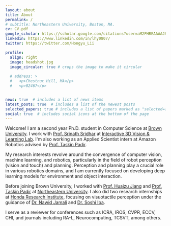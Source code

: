 ```yaml
---
layout: about
title: About
permalink: /
# subtitle: Northeastern University, Boston, MA.
cv: CV.pdf
google_scholar: https://scholar.google.com/citations?user=aM2PHREAAAAJ&hl=en
linkedin: https://www.linkedin.com/in/lhy0807/
twitter: https://twitter.com/Hongyu_Lii

profile:
  align: right
  image: headshot.jpg
  image_circular: true # crops the image to make it circular
  
  # address: >
  #   <p>Chestnut Hill, MA</p>
  #   <p>02467</p>


news: true  # includes a list of news items
latest_posts: true  # includes a list of the newest posts
selected_papers: true # includes a list of papers marked as "selected={true}"
social: true  # includes social icons at the bottom of the page
---
```


Welcome! I am a second year Ph.D. student in Computer Science at [Brown University](https://brown.edu). I work with [Prof. Srinath Sridhar](https://cs.brown.edu/people/ssrinath/) at [Interactive 3D Vision & Learning Lab](https://ivl.cs.brown.edu/). I'm also working as an Applied Scientist intern at Amazon Robotics advised by [Prof. Taskin Padir](https://robot.neu.edu/).

My research interests revolve around the convergence of computer vision, machine learning, and robotics, particularly in the field of robot perception (vision and touch) and planning. Perception and planning play a crucial role in various robotics domains, and I am currently focused on developing deep learning models for environment and object interaction.

Before joining Brown University, I worked with [Prof. Huaizu Jiang](https://jianghz.me/) and [Prof. Taskin Padir](https://robot.neu.edu/) at [Northeastern University](https://northeastern.edu). I also did two research internships at <a href="https://usa.honda-ri.com/">Honda Research Institute</a>, focusing on visuotactile perception under the guidance of [Dr. Nawid Jamali](https://www.nawidjamali.com/) and [Dr. Soshi Iba](https://scholar.google.com/citations?user=cYHiAToAAAAJ&hl=en).

I serve as a reviewer for conferences such as ICRA, IROS, CVPR, ECCV, CHI, and journals including RA-L, Neurocomputing, TCSVT, among others.